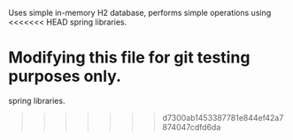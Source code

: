 Uses simple in-memory H2 database, performs simple operations using 
<<<<<<< HEAD
spring libraries.

Modifying this file for git testing purposes only.
=======
spring libraries.
>>>>>>> d7300ab1453387781e844ef42a7874047cdfd6da